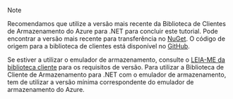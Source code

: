 > [!NOTE]
> Recomendamos que utilize a versão mais recente da Biblioteca de Clientes de Armazenamento do Azure para .NET para concluir este tutorial. Pode encontrar a versão mais recente para transferência no [NuGet](https://www.nuget.org/packages/WindowsAzure.Storage/). O código de origem para a biblioteca de clientes está disponível no [GitHub](https://github.com/Azure/azure-storage-net).
> 
> Se estiver a utilizar o emulador de armazenamento, consulte o [LEIA-ME da biblioteca cliente](https://github.com/Azure/azure-storage-net/blob/master/README.md) para os requisitos de versão. Para utilizar a Biblioteca de Cliente de Armazenamento para .NET com o emulador de armazenamento, tem de utilizar a versão mínima correspondente do emulador de armazenamento do Azure.
> 
> 

